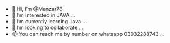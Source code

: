 - 👋 Hi, I’m @Manzar78
- 👀 I’m interested in JAVA ...
- 🌱 I’m currently learning Java ...
- 💞️ I’m looking to collaborate  ...
- 📫 You can reach me by number on whatsapp 03032288743 ...

<!---
Manzar78/Manzar78 is a ✨ special ✨ repository because its `README.md` (this file) appears on your GitHub profile.
You can click the Preview link to take a look at your changes.
--->
